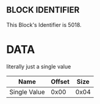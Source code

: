 ## BLOCK IDENTIFIER
This Block's Identifier is 5018.
# DATA
literally just a single value

| Name | Offset | Size |
|--------|---------|------
| Single Value | 0x00 | 0x04 |
